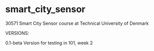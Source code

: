 # smart_city_sensor

30571 Smart City Sensor course at Technical University of Denmark


VERSIONS:

0.1-beta	Version for testing in 101, week 2
